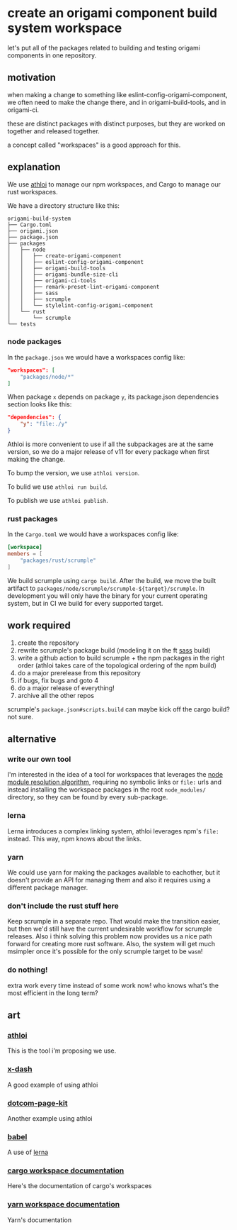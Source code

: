 # create an origami component build system workspace
let's put all of the packages related to building and testing origami components
in one repository.

## motivation
when making a change to something like eslint-config-origami-component, we often
need to make the change there, and in origami-build-tools, and in origami-ci.

these are distinct packages with distinct purposes, but they are worked on
together and released together.

a concept called "workspaces" is a good approach for this.

## explanation
We use [athloi](https://github.com/Financial-Times/athloi) to manage our npm
workspaces, and Cargo to manage our rust workspaces.

We have a directory structure like this:

```
origami-build-system
├── Cargo.toml
├── origami.json
├── package.json
├── packages
│   ├── node
│   │   ├── create-origami-component
│   │   ├── eslint-config-origami-component
│   │   ├── origami-build-tools
│   │   ├── origami-bundle-size-cli
│   │   ├── origami-ci-tools
│   │   ├── remark-preset-lint-origami-component
│   │   ├── sass
│   │   ├── scrumple
│   │   └── stylelint-config-origami-component
│   └── rust
│       └── scrumple
└── tests
```

### node packages

In the `package.json` we would have a workspaces config like:

```json
"workspaces": [
	"packages/node/*"
]
```

When package `x` depends on package `y`, its package.json dependencies section
looks like this:

```json
"dependencies": {
	"y": "file:./y"
}
```

Athloi is more convenient to use if all the subpackages are at the same version,
so we do a major release of v11 for every package when first making
the change.

To bump the version, we use `athloi version`.

To bulid we use `athloi run build`.

To publish we use `athloi publish`.

### rust packages

In the `Cargo.toml` we would have a workspaces config like:

```toml
[workspace]
members = [
	"packages/rust/scrumple"
]
```

We build scrumple using `cargo build`. After the build, we move the built
artifact to `packages/node/scrumple/scrumple-${target}/scrumple`. In
development you will only have the binary for your current operating system, but
in CI we build for every supported target.

## work required

1. create the repository
2. rewrite scrumple's package build (modeling it on the ft
[sass](https://github.com/Financial-Times/sass) build)
3. write a github action to build scrumple + the npm packages in the right order
  (athloi takes care of the topological ordering of the npm build)
4. do a major prerelease from this repository
5. if bugs, fix bugs and goto 4
6. do a major release of everything!
7. archive all the other repos

scrumple's `package.json#scripts.build` can maybe kick off the cargo build? not sure.

## alternative

### write our own tool
I'm interested in the idea of a tool for workspaces that leverages the [node
module resolution
algorithm](https://nodejs.org/api/modules.html#modules_all_together), requiring
no symbolic links or `file:` urls and instead installing the workspace packages
in the root `node_modules/` directory, so they can be found by every
sub-package.

### lerna
Lerna introduces a complex linking system, athloi leverages npm's `file:`
instead. This way, npm knows about the links.

### yarn
We could use yarn for making the packages available to eachother, but it doesn't
provide an API for managing them and also it requires using a different package manager.

### don't include the rust stuff here
Keep scrumple in a separate repo. That would make the transition easier, but
then we'd still have the current undesirable workflow for scrumple releases.
Also i think solving this problem now provides us a nice path forward for
creating more rust software.
Also, the system will get much msimpler once it's possible for the only scrumple target
to be `wasm`!

### do nothing!

extra work every time instead of some work now! who knows what's the most
efficient in the long term?

## art

### [athloi](https://github.com/Financial-Times/athloi)
This is the tool i'm proposing we use.

### [x-dash](https://github.com/Financial-Times/x-dash)
A good example of using athloi

### [dotcom-page-kit](https://github.com/Financial-Times/dotcom-page-kit)
Another example using athloi

### [babel](https://github.com/babel/babel)
A use of [lerna](https://github.com/lerna/lerna)

### [cargo workspace documentation](https://doc.rust-lang.org/book/ch14-03-cargo-workspaces.html)
Here's the documentation of cargo's workspaces

### [yarn workspace documentation](https://classic.yarnpkg.com/en/docs/workspaces/)
Yarn's documentation
